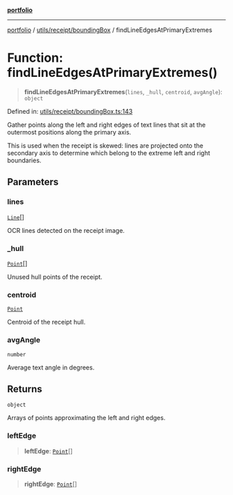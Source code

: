 [**portfolio**](../../../../README.md)

***

[portfolio](../../../../modules.md) / [utils/receipt/boundingBox](../README.md) / findLineEdgesAtPrimaryExtremes

# Function: findLineEdgesAtPrimaryExtremes()

> **findLineEdgesAtPrimaryExtremes**(`lines`, `_hull`, `centroid`, `avgAngle`): `object`

Defined in: [utils/receipt/boundingBox.ts:143](https://github.com/tnorlund/Portfolio/blob/6bc88e7a9a50a923a99e7a5d4c7bf599673ef31a/portfolio/utils/receipt/boundingBox.ts#L143)

Gather points along the left and right edges of text lines that sit at
the outermost positions along the primary axis.

This is used when the receipt is skewed: lines are projected onto the
secondary axis to determine which belong to the extreme left and right
boundaries.

## Parameters

### lines

[`Line`](../../../../types/api/interfaces/Line.md)[]

OCR lines detected on the receipt image.

### \_hull

[`Point`](../../../../types/api/interfaces/Point.md)[]

Unused hull points of the receipt.

### centroid

[`Point`](../../../../types/api/interfaces/Point.md)

Centroid of the receipt hull.

### avgAngle

`number`

Average text angle in degrees.

## Returns

`object`

Arrays of points approximating the left and right edges.

### leftEdge

> **leftEdge**: [`Point`](../../../../types/api/interfaces/Point.md)[]

### rightEdge

> **rightEdge**: [`Point`](../../../../types/api/interfaces/Point.md)[]
